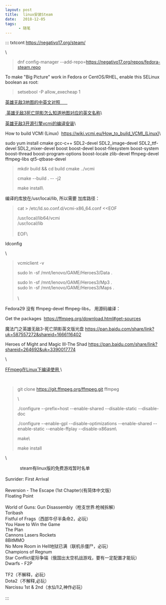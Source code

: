 ```yaml
---
layout: post
title:  linux安装Steam
date:   2018-12-05
tags:
      - 随笔
---
```

::: txtcont
<https://negativo17.org/steam/>

\

> dnf config-manager
> \--add-repo=https://negativo17.org/repos/fedora-steam.repo

To make "Big Picture" work in Fedora or CentOS/RHEL, enable this SELinux
boolean as root:

> setsebool -P allow_execheap 1

[英雄无敌3地图的中英文对照      \
](https://www.cnblogs.com/findumars/p/4733534.html)

[ 英雄无敌3死亡阴影怎么知道地图对应的英文名称](https://www.cnblogs.com/findumars/p/4733534.html)\

[英雄无敌3开源引擎vcmi的编译安装](https://www.cnblogs.com/findumars/p/6275440.html)\

How to build VCMI
(Linux)  <https://wiki.vcmi.eu/How_to_build_VCMI_(Linux)>\

sudo yum install cmake gcc-c++ SDL2-devel SDL2_image-devel
SDL2_ttf-devel SDL2_mixer-devel boost boost-devel boost-filesystem
boost-system boost-thread boost-program-options boost-locale zlib-devel
ffmpeg-devel ffmpeg-libs qt5-qtbase-devel

> mkdir build && cd build cmake ../vcmi
>
> cmake \--build . \-- -j2
>
> make install\

编译的库放在/usr/local/lib, 所以需要 加库路径：

> cat \> /etc/ld.so.conf.d/vcmi-x86_64.conf \<\<EOF
>
> /usr/local/lib64/vcmi\
> /usr/local/lib\
> \
> EOF\

ldconfig

\

> vcmiclient -v
>
> sudo ln -sf /mnt/lenovo/GAME/Heroes3/Data .
>
> sudo ln -sf /mnt/lenovo/GAME/Heroes3/Mp3 .\
> sudo ln -sf /mnt/lenovo/GAME/Heroes3/Maps .\
> \
> \

Fedora29 没有 ffmpeg-devel ffmpeg-libs， 用源码编译：

Get the packages  <https://ffmpeg.org/download.html#get-sources>

魔法门之英雄无敌3-死亡阴影英文版光盘 <https://pan.baidu.com/share/link?uk=587557272&shareid=1666116402>

Heroes of Might and Magic III-The Shad
<https://pan.baidu.com/share/link?shareid=264692&uk=3390017774>

\

[FFmpeg在Linux下编译使用 ](https://www.cnblogs.com/CoderTian/p/6655568.html)\

 

> git clone https://git.ffmpeg.org/ffmpeg.git ffmpeg
>
> \
>
> ./configure
> \--prefix=host \--enable-shared \--disable-static \--disable-doc
>
> ./configure \--enable-gpl \--disable-optimizations \--enable-shared \--enable-static \--enable-ffplay \--disable-x86asm\
>
> make\
>
> make install

\

            steam有linux版的免费游戏暂时名单\
\
Sunrider: First Arrival\
\
Reversion - The Escape (1st Chapter)(有简体中文版）\
Floating Point\
\
World of Guns: Gun Disassembly（枪支世界:枪械拆解）\
Toribash\
Fistful of Frags（西部牛仔半条命2，必玩）\
You Have to Win the Game\
The Plan\
Cannons Lasers Rockets\
8BitMMO\
No More Room in Hell地狱已满（联机杀僵尸，必玩）\
Champions of Regnum\
Star Conflict星际争端（俄国出太空机战游戏，要有一定配置才能玩）\
Dwarfs - F2P\
\
TF2（不解释，必玩）\
Dota2（不解释,必玩）\
Narcissu 1st & 2nd（水仙1\\2,神作必玩）\
            \
:::

